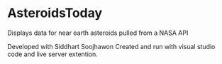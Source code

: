 # AsteroidsToday
Displays data for near earth asteroids pulled from a NASA API

Developed with Siddhart Soojhawon
Created and run with visual studio code and live server extention.
